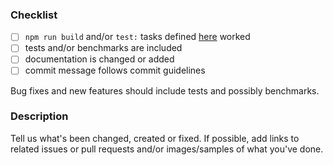 ### Checklist

- [ ] `npm run build` and/or `test:` tasks defined [here](https://github.com/getstalkr/getstalkr.github.io#workflow) worked
- [ ] tests and/or benchmarks are included
- [ ] documentation is changed or added
- [ ] commit message follows commit guidelines

Bug fixes and new features should include tests and possibly benchmarks.

### Description

Tell us what's been changed, created or fixed. If possible, add links to related issues or pull requests and/or images/samples of what you've done.
